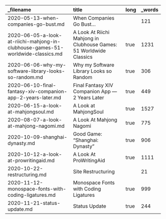 | _filename                                                                       | title                                                              | long | _words |
| :------------------------------------------------------------------------------ | :----------------------------------------------------------------- | :--- | :----- |
| 2020-05-13-when-companies-go-bust.md                                            | When Companies Go Bust…                                            |      | 121    |
| 2020-06-05-a-look-at-riichi-mahjong-in-clubhouse-games-51-worldwide-classics.md | A Look At Riichi Mahjong in Clubhouse Games: 51 Worldwide Classics | true | 1231   |
| 2020-06-06-why-my-software-library-looks-so-random.md                           | Why my Software Library Looks so Random                            | true | 306    |
| 2020-06-10-final-fantasy-xiv-companion-app-2-years-later.md                     | Final Fantasy XIV Companion App — 2 Years Later                    | true | 449    |
| 2020-06-15-a-look-at-mahjongsoul.md                                             | A Look at MahjongSoul                                              | true | 1527   |
| 2020-08-07-a-look-at-mahjong-nagomi.md                                          | A Look At Mahjong Nagomi                                           | true | 775    |
| 2020-10-09-shanghai-dynasty.md                                                  | Good Game: “Shanghai: Dynasty”                                     | true | 906    |
| 2020-10-12-a-look-at-prowritingaid.md                                           | A Look At ProWritingAid                                            | true | 1111   |
| 2020-10-22-restructuring.md                                                     | Site Restructuring                                                 |      | 21     |
| 2020-11-12-monospace-fonts-with-coding-ligatures.md                             | Monospace Fonts with Coding Ligatures                              | true | 999    |
| 2020-11-21-status-update.md                                                     | Status Update                                                      | true | 244    |
